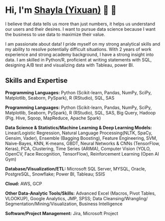 

<!---
yixuanlu17/yixuanlu17 is a ✨ special ✨ repository because its `README.md` (this file) appears on your GitHub profile.
You can click the Preview link to take a look at your changes.
--->

# Hi, I'm [Shayla (Yixuan)](www.linkedin.com/in/yixuanlu17) 👋 🤟
I believe that data tells us more than just numbers, it helps us understand our users and their desires. I want to pursue data science because I want the business to use data to maximize their value.

I am passionate about data! I pride myself on my strong analytical skills and my ability to resolve potentially difficult situations. With 2 years of work experience and strong academy background, I have a strong insight into data. I am skilled in Python/R, proficient at writing statements with SQL,  designing A/B test and visualizing data with Tableau, power BI.

<!--- Current Projects (WIP)

♫ [**_Spotify Music Recommender_**](https://bw-spotify.netlify.app/) - I'm working on re-designing and improving a music recommendation engine using Spotify tracks

_Tech Stack:_ React, Node JS, AWS Amplify, Python, SQLite3


🌱 [**_Digital Garden_**](https://www.kovacova.ca/) - I'm developing a React Web App & Blog in line with the Digital Gardening philosophy
--->

## Skills and Expertise
**Programming Languages:** Python (Scikit-learn, Pandas, NumPy, SciPy, Matplotlib, Seaborn, PySpark), R (RStudio), SQL, SAS

<!---
**Data Science & Statistics/Machine Learning Models:** Linear/Logistic Regression, Natural Language Processing(NLTK, SpaCy, Gensim, Vader), Ensemble (Bagging Boosting), Feature Engineering, SVM, Naive-Bayes, KNN, K-means, GBDT, Neural Networks & CNNs (TensorFlow, Keras), Clustering, Time Series (ARIMA), Collaborative Filtering
--->

**Programming Languages:** Python (Scikit-learn, Pandas, NumPy, SciPy, Matplotlib, Seaborn, PySpark), R (RStudio), SQL, SAS, Big Query, Hadoop (Pig. Hive, Sqoop, MapReduce, Apache Spark)

**Data Science & Statistics/Machine Learning & Deep Learning Models:** Linear/Logistic Regression, Natural Language Processing(NLTK, SpaCy, Gensim, Vader), Ensemble (Bagging Boosting), Feature Engineering, SVM, Naive-Bayes, KNN, K-means, GBDT, Neural Networks & CNNs (TensorFlow, Keras), PCA, Clustering, Time Series (ARIMA), Computer Vision (YOLO, OpenCV, Face Recognition, TensorFlow), Reinforcement Learning (Open AI Gym)

**Database/Visualization/ETL:** Microsoft SQL Server, MYSQL, Oracle, PostgreSQL, Snowflake; Power BI, Tableau; SSIS

**Cloud:** AWS, GCP 

**Other Data-Analytic Tools/Skills:** Advanced Excel (Macros, Pivot Tables, VLOOKUP), Google Analytics, JMP, SPSS; Data Cleansing/Wrangling/ Segmentation/Mining/Visualization, Business Intelligence

**Software/Project Management:** Jira, Microsoft Project

